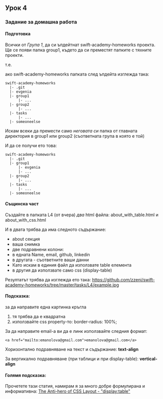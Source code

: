 ## Урок 4

### Задание за домашна работа

#### Подготовка

Всички от _Група 1_, да си ъпдейтнат swift-academy-homeworks проекта. Ще се появи папка group1, където да си преместят папките с тяхните проекти.

т.е.

ако swift-academy-homeworks папката след ъпдейта изглежда така:

    swift-academy-homeworks
      |- .git
      |- evgenia
      |- group1
          |- ...
      |- group2
          |- ...
      |- tasks
          |- ...
      |- someoneelse

Искам всеки да премести само _неговата си_ папка от главната директория в group1 или group2 (съответната група в която е той)

И да се получи ето това:

    swift-academy-homeworks
      |- .git
      |- group1
          |- evgenia
          |- ...
      |- group2
          |- ...
      |- tasks
          |- ...
      |- someoneelse
      

#### Същинска част

Създайте в папката L4 (от вчера) _два_ html файла: about_with_table.html и about_with_css.html

И в двата трябва да има следното съдържание:

- about секция
- ваша снимка
- две подравнени колони:
 - в едната Name, email, github, linkedin
 - в другата - съответните ваши данни
- Като искам в единия файл да използвате table елемента
- в другия да използвате само css (display-table)

Резултатът трябва да изглежда ето така:
https://github.com/zzeni/swift-academy-homeworks/tree/master/tasks/L4/example.jpg


#### Подсказка:

за да направите една картинка кръгла

1. тя трябва да е квадратна
2. използвайте css property-то: border-radius: 100%;

За да направите email-a ви да е линк използвайте следния формат:

    <a href="mailto:emanolova@gmail.com">emanolova@gmail.com</a>

Хоризонтално подравняване на текст и съдържание: **text-align**

За вертикално подравняване (при таблици и при display-table): **vertical-align**


#### Голямя подсказка:

Прочетете тази статия, намирам я за много добре формулирана и информативна:
[The Anti-hero of CSS Layout - "display:table"](http://colintoh.com/blog/display-table-anti-hero)
